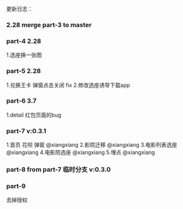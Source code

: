 更新日志：
### 2.28 merge part-3 to master
### part-4 2.28
1.选座换一张图
### part-5 2.28
1.兑换王卡 弹窗点击关闭 fix
2.修改选座诱导下载app
### part-6 3.7
1.detail 红包页面的bug
### part-7  v:0.3.1
1.首页 花呗 弹窗 @xiangxiang
2.影院迁移 @xiangxiang
3.电影列表选座 @xiangxiang
4.电影院选座 @xiangxiang
5.埋点 @xiangxiang 

### part-8 from part-7 临时分支 v:0.3.0

### part-9
去掉授权